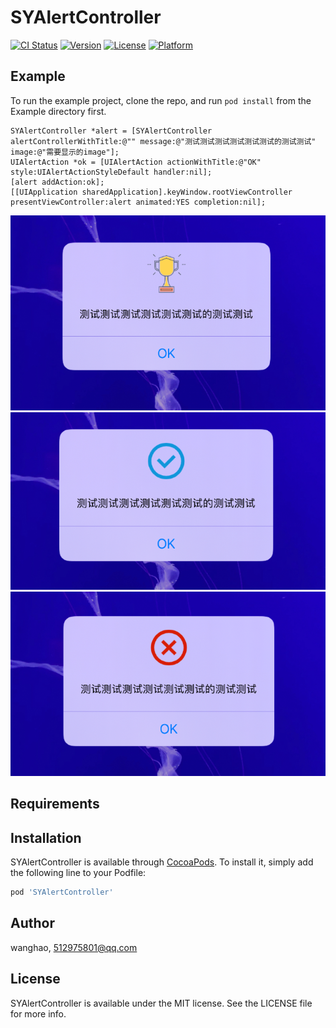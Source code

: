 # SYAlertController

[![CI Status](https://img.shields.io/travis/wanghao/SYAlertController.svg?style=flat)](https://travis-ci.org/wanghao/SYAlertController)
[![Version](https://img.shields.io/cocoapods/v/SYAlertController.svg?style=flat)](https://cocoapods.org/pods/SYAlertController)
[![License](https://img.shields.io/cocoapods/l/SYAlertController.svg?style=flat)](https://cocoapods.org/pods/SYAlertController)
[![Platform](https://img.shields.io/cocoapods/p/SYAlertController.svg?style=flat)](https://cocoapods.org/pods/SYAlertController)

## Example

To run the example project, clone the repo, and run `pod install` from the Example directory first.

```
SYAlertController *alert = [SYAlertController alertControllerWithTitle:@"" message:@"测试测试测试测试测试测试的测试测试" image:@"需要显示的image"];
UIAlertAction *ok = [UIAlertAction actionWithTitle:@"OK" style:UIAlertActionStyleDefault handler:nil];
[alert addAction:ok];
[[UIApplication sharedApplication].keyWindow.rootViewController presentViewController:alert animated:YES completion:nil];

```

![效果图1:](https://github.com/wanghao20150901/SYAlertController/blob/develop/Example/SYAlertController/180019.png)
![效果图2:](https://github.com/wanghao20150901/SYAlertController/blob/develop/Example/SYAlertController/180047.png)
![效果图3:](https://github.com/wanghao20150901/SYAlertController/blob/develop/Example/SYAlertController/180125.png)

## Requirements

## Installation

SYAlertController is available through [CocoaPods](https://cocoapods.org). To install
it, simply add the following line to your Podfile:

```ruby
pod 'SYAlertController'
```

## Author

wanghao, 512975801@qq.com

## License

SYAlertController is available under the MIT license. See the LICENSE file for more info.

